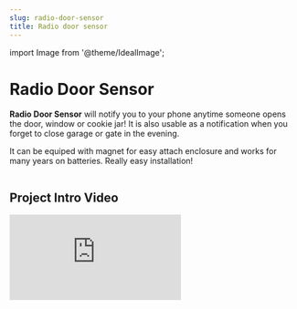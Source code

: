 ```yaml
---
slug: radio-door-sensor
title: Radio door sensor
---
```

import Image from '@theme/IdealImage';




# Radio Door Sensor

**Radio Door Sensor** will notify you to your phone anytime someone opens the door, window or cookie jar! It is also usable as a notification when you forget to close garage or gate in the evening.

It can be equiped with magnet for easy attach enclosure and works for many years on batteries. Really easy installation!


<div class="container">
  <div class="row">
    <Image img={require('./img/radio-door-sensor/radio-door-sensor_preview.webp')}/>
  </div>
</div>
<div class="container">
  <div class="row">
    <Image img={require('./img/radio-door-sensor/radio-door-sensor_overview.webp')}/>
  </div>
</div>
<div class="container">
  <div class="row">
    <Image img={require('./img/radio-door-sensor/radio-door-sensor_block-diagram.webp')}/>
  </div>
</div>

## Project Intro Video

<div style={{ position: 'relative', paddingBottom: '56.25%', height: 0, overflow: 'hidden' }}>
  <iframe
  src="https://www.youtube.com/embed/cvO_tXcAvZ8?si=0UJ3TTTpmu1JjB67" title="YouTube video player"
    style={{ position: 'absolute', top: 0, left: 0, width: '100%', height: '100%' }}
    frameBorder="0"
    allow="accelerometer; autoplay; clipboard-write; encrypted-media; gyroscope; picture-in-picture; web-share"
    allowFullScreen
    referrerPolicy="strict-origin-when-cross-origin"
  />
</div>




## Requirements

* [**Radio Dongle**](https://www.hardwario.store/p/radio-dongle)
* [**Core Module**](https://www.hardwario.store/p/core-module)
* [**Battery Module**](https://www.hardwario.store/p/battery-module)
* [**Sensor Module**](https://www.hardwario.store/p/sensor-module)
* **Magnetic Switch** \(for screw SA-201-A, self-adhesive SA-203\)
* You will need **Windows**, **Linux** or **macOS** computer.

:::info

You can also connect Radio Dongle to the Raspberry Pi or other single board computer. Please see [**Raspberry Pi Installation**](https://docs.hardwario.com/tower/server-raspberry-pi/) document.

:::

## Download Hardwario Playground

Download the latest [Hardwario Playground](https://github.com/bigclownlabs/bch-playground/releases) for your operating system. After download run the Playground application.


<div class="container">
  <div class="row">
    <Image img={require('./img/radio-door-sensor/radio-door-sensor_playground-run.webp')}/>
  </div>
</div>


Now we need to make sure that modules use the latest firmware. You need to flash your [**Radio Dongle**](https://www.hardwario.store/p/radio-dongle) and the remote node [**Core Module**](https://www.hardwario.store/p/core-module).

## Flash Door Sensor firmware

### Step 1: Connect 

**Connect just** the Door Sensor to the USB of your computer.

### Step 2: Flash firmware

In Playground go to **Firmware tab**, select the firmware `bigclownlabs/bcf-radio-door-sensor`, choose the device's serial port in **Device** and click **FLASH FIRMWARE**.

<div class="container">
  <div class="row">
    <Image img={require('./img/radio-door-sensor/radio-door-sensor_playground-flash-door-sensor.webp')}/>
  </div>
</div>

### Step 3: Disconnect

Disconnect **Door Sensor** from your computer. Disconnect the batteries and keep the Door Sensor unpowered for pairing process later.

## Flash Radio Dongle firmware

### Step 1: Connect

Connect **just** the [Radio Dongle](https://www.hardwario.store/p/radio-dongle) to the USB of your computer.

### Step 2: Flash

In Playground go to **Firmware tab**, select the firmware `bigclownlabs/bcf-gateway-usb-dongle`, choose the device's serial port in **Device** and click **FLASH FIRMWARE**.

<div class="container">
  <div class="row">
    <Image img={require('./img/radio-door-sensor/radio-door-sensor_playground-flash-dongle.webp')}/>
  </div>
</div>

### Step 3: Keep connected

Keep [**Radio Dongle**](https://www.hardwario.store/p/core-module) connected to your computer.

## Start the gateway

In the bottom left corner, click on **Gateway** and select device's serial port. The **Gateway**text should change to **green**.


<div class="container">
  <div class="row">
    <Image img={require('./img/radio-door-sensor/radio-door-sensor_playground-gateway-connect.webp')}/>
  </div>
</div>

## Pair the Radio Door Sensor

### Step 1: Start pairing

In the **Radio** tab click on the **Pairing start** button.

<div class="container">
  <div class="row">
    <Image img={require('./img/radio-door-sensor/radio-door-sensor_playground-pairing-start.webp')}/>
  </div>
</div>

### Step 2: Turn Door Sensor into pairing mode

Now insert the batteries to the Door Sensor. The pairing command is send every time you put batteries to the remote module.

### Step 3: Stop pairing

Stop the pairing by clicking **Pairing stop**.

<div class="container">
  <div class="row">
    <Image img={require('./img/radio-door-sensor/radio-door-sensor_playground-pairing-stop.webp')}/>
  </div>
</div>

## Test the Door Sensor

### Step 1: Switch to **MQTT** tab and subscribe to `#` topic.

### Step 2: Now put the magnet to and away from the sensor, you should see MQTT messages in the top window.

### Step 3: Other messages are button press and temperature change. Try it!


<div class="container">
  <div class="row">
    <Image img={require('./img/radio-door-sensor/radio-door-sensor_playground-mqtt-test.webp')}/>
  </div>
</div>
:success

Perfect! You have created radio network which is receiving events and measured temperature.

:::

## IFTTT integration

In this section, we will create an **Applet** in the **IFTTT** service. The **Applet** is a sort of event-trigger mechanism.

### Step 1: Open the web-browser and go to [**IFTTT**](https://ifttt.com/):



<div class="container">
  <div class="row">
    <Image img={require('./img/radio-door-sensor/radio-door-sensor_ifttt-01.webp')}/>
  </div>
</div>

### Step 2: Log in to IFTTT service. You can sign up using your Google or Facebook identity:

<div class="container">
  <div class="row">
    <Image img={require('./img/radio-door-sensor/radio-door-sensor_ifttt-02.webp')}/>
  </div>
</div>

### Step 3: Go to **My Applets** in the menu and click on the **New Applet** button:

<div class="container">
  <div class="row">
    <Image img={require('./img/radio-door-sensor/radio-door-sensor_ifttt-03.webp')}/>
  </div>
</div>

### Step 4: Click on **+this** in the `if this then that` sentence:

<div class="container">
  <div class="row">
    <Image img={require('./img/radio-door-sensor/radio-door-sensor_ifttt-04.webp')}/>
  </div>
</div>

### Step 5: Find a service with the name **Webhooks** and select it:

<div class="container">
  <div class="row">
    <Image img={require('./img/radio-door-sensor/radio-door-sensor_ifttt-05.webp')}/>
  </div>
</div>

### Step 6: Click on **Receive a web request**:

<div class="container">
  <div class="row">
    <Image img={require('./img/radio-door-sensor/radio-door-sensor_ifttt-06.webp')}/>
  </div>
</div>

### Step 7: Type `door` in the **Event Name** field and click on **Create Trigger**:

<div class="container">
  <div class="row">
    <Image img={require('./img/radio-door-sensor/radio-door-sensor_ifttt-07.webp')}/>
  </div>
</div>

### Step 8: Click on **+that** in the `if this then that` sentence:

<div class="container">
  <div class="row">
    <Image img={require('./img/radio-door-sensor/radio-door-sensor_ifttt-08.webp')}/>
  </div>
</div>

### Step 9: Find action service with the name **Notifications** and select it:

<div class="container">
  <div class="row">
    <Image img={require('./img/radio-door-sensor/radio-door-sensor_ifttt-09.webp')}/>
  </div>
</div>

### Step 10: Click on **Send a notification from the IFTTT app**:

<div class="container">
  <div class="row">
    <Image img={require('./img/radio-door-sensor/radio-door-sensor_ifttt-10.webp')}/>
  </div>
</div>

### Step 11: Edit the **Notification** field and insert the text `Door Sensor Alarm at {{OccurredAt}} !` and push the **Create action** button:

<div class="container">
  <div class="row">
    <Image img={require('./img/radio-door-sensor/radio-door-sensor_ifttt-11.webp')}/>
  </div>
</div>

### Step 12: Click on the **Finish** button:

<div class="container">
  <div class="row">
    <Image img={require('./img/radio-door-sensor/radio-door-sensor_ifttt-12.webp')}/>
  </div>
</div>

### Step 13: Click on the **Webhooks** button:

<div class="container">
  <div class="row">
    <Image img={require('./img/radio-door-sensor/radio-door-sensor_ifttt-13.webp')}/>
  </div>
</div>

### Step 14: Click on the **Documentation** button:

<div class="container">
  <div class="row">
    <Image img={require('./img/radio-door-sensor/radio-door-sensor_ifttt-14.webp')}/>
  </div>
</div>

### Step 15: Now you have your notification key. **Keep this page open so you can copy this key to the Node-RED later:**

<div class="container">
  <div class="row">
    <Image img={require('./img/radio-door-sensor/radio-door-sensor_ifttt-15.webp')}/>
  </div>
</div>
### Step 16: Install the **IFTTT** app on your smart phone and sign in using the same account as you just used to create the applet. Allow the app to use the push notifications when asked

:success

At this point, you've got working notification **Applet** in the **IFTTT** service.

:::

## Node-RED plug-in for IFTTT

To use IFTTT in Node-RED, we can use simple plug-in which will send notifications.

### Step 1: Click on **MQTT** tab, then on the menu in the top right corner and select **Manage palette**


<div class="container">
  <div class="row">
    <Image img={require('./img/radio-door-sensor/radio-door-sensor_node-red-manage-palette.webp')}/>
  </div>
</div>

### **Step 2:** Switch to **Install** tab, search for `ifttt` and click on the **install** button. In the pop-up window, click again on **Install:**



<div class="container">
  <div class="row">
    <Image img={require('./img/radio-door-sensor/radio-door-sensor_node-red-install-ifttt.webp')}/>
  </div>
</div>

### Step 3: After installation you see confirmation that new nodes has beed addded to the Node-RED:



<div class="container">
  <div class="row">
    <Image img={require('./img/radio-door-sensor/radio-door-sensor_node-red-installed-confirmation.webp')}/>
  </div>
</div>

:success

Perfect! Node-RED plugin for IFTTT will allow to send notification directly to you phone.

:::

## Import Node-RED notification flow

### Step 1: Copy the text below to the clipboard:

```text
[{"id":"5ca15197.aef91","type":"mqtt in","z":"49c6b66c.16eaf8","name":"","topic":"node/door-sensor:0/door-sensor/a/state","qos":"2","broker":"67b8de4a.029d3","x":210,"y":100,"wires":[["ccd36bb4.eccae8"]]},{"id":"ccd36bb4.eccae8","type":"switch","z":"49c6b66c.16eaf8","name":"","property":"payload","propertyType":"msg","rules":[{"t":"eq","v":"false","vt":"str"}],"checkall":"true","repair":false,"outputs":1,"x":210,"y":220,"wires":[["6cb9da01.6abab4"]]},{"id":"6cb9da01.6abab4","type":"ifttt out","z":"49c6b66c.16eaf8","eventName":"door","key":"","x":210,"y":320,"wires":[]},{"id":"67b8de4a.029d3","type":"mqtt-broker","z":"","broker":"127.0.0.1","port":"1883","clientid":"","usetls":false,"compatmode":true,"keepalive":"60","cleansession":true,"birthTopic":"","birthQos":"0","birthPayload":"","willTopic":"","willQos":"0","willPayload":""}]
```

### Step 2: Click on the top right **menu**, then select **Import** and **Clipboard:**

<div class="container">
  <div class="row">
    <Image img={require('./img/radio-door-sensor/radio-door-sensor_node-red-menu-import.webp')}/>
  </div>
</div>

### **Step 3:** Paste the text from clipboard to the textbox and press **Import:**

<div class="container">
  <div class="row">
    <Image img={require('./img/radio-door-sensor/radio-door-sensor_node-red-dialog-import.webp')}/>
  </div>
</div>

## Set IFTTT key

### **Step 1:** You have imported the flow. Now you need to fill in your own **IFTTT key**. Double click on the **IFTTT** node:

<div class="container">
  <div class="row">
    <Image img={require('./img/radio-door-sensor/radio-door-sensor_node-red-doubleclick-ifttt.webp')}/>
  </div>
</div>

### Step 2: Click on a **pencil symbol** and copy and **paste the key** from the last step of IFTTT integration chapter. Check that the **Event name** is set to the **door** event. Then click **Done:**

<div class="container">
  <div class="row">
    <Image img={require('./img/radio-door-sensor/radio-door-sensor_node-red-config-ifttt.webp')}/>
  </div>
</div>

## Run and test your flow!

### **Step 1:** Everytime you change the flow, you have to click on the **Deploy** button in the right top corner. **Please do that now:**

<div class="container">
  <div class="row">
    <Image img={require('./img/radio-door-sensor/radio-door-sensor_node-red-deploy.webp')}/>
  </div>
</div>

### **Step 2:** Now put the magnet near the magnetic sensor and away on your Radio Door Sensor. You should get IFTTT notification in a few seconds later!

You should see "true" and "false" messages in the right **debug** tab and during **false** there will be a **Sent!** green flag near the IFTTT node for a while.

<div class="container">
  <div class="row">
    <Image img={require('./img/radio-door-sensor/radio-door-sensor_node-red-test.webp')}/>
  </div>
</div>

If you would like be notified on "true" messages instead of **false**, just open the **switch node** and change the `false` text in the rules to `true`.

<div class="container">
  <div class="row">
    <Image img={require('./img/radio-door-sensor/radio-door-sensor_phone-notification.webp')}/>
  </div>
</div>

:success

Now find the right spot for the **Radio Door Sensor** and enjoy the notifications you get!

:::

## More functionality

Import this flow to Node-RED that will be able to:

* Show current door state with a graphical padlock
* Display the stopwatch for opened doors. Also get an event after the doors are opened for set amount of seconds
* Check the state of the door at the set time and generate event

```text
[{"id":"6f038501.0d3aec","type":"mqtt in","z":"84faeffa.c3a93","name":"","topic":"node/door-sensor:0/door-sensor/a/state","qos":"2","broker":"29fba84a.b2af58","x":290,"y":260,"wires":[["27a2954e.e0ee9a"]]},{"id":"968704d7.760558","type":"ui_switch","z":"84faeffa.c3a93","name":"","label":"Doors","group":"57ff470b.93fdf8","order":0,"width":"0","height":"0","passthru":false,"decouple":"true","topic":"","style":"","onvalue":"true","onvalueType":"str","onicon":"fa-lock","oncolor":"green","offvalue":"false","offvalueType":"str","officon":"fa-unlock","offcolor":"red","x":750,"y":260,"wires":[[]]},{"id":"cd19b231.5a539","type":"inject","z":"84faeffa.c3a93","name":"","topic":"","payload":"","payloadType":"date","repeat":"1","crontab":"","once":false,"onceDelay":0.1,"x":210,"y":420,"wires":[["90766ef0.cb081"]]},{"id":"ec67f171.3a0db","type":"ui_text","z":"84faeffa.c3a93","group":"57ff470b.93fdf8","order":0,"width":0,"height":0,"name":"","label":"Opened (sec)","format":"{{msg.payload}}","layout":"row-spread","x":580,"y":380,"wires":[]},{"id":"90766ef0.cb081","type":"function","z":"84faeffa.c3a93","name":"human time","func":"var human = {payload : \"\"};\nvar seconds = {payload : 0};\n\nif(flow.get(\"state\") == \"true\")\n{\n    human.payload = \"CLOSED\";\n} else\n{\n    diff = parseInt((Date.now() - flow.get(\"timestamp\")));\n    human.payload = new Date(diff).toString().slice(16,24);\n    seconds.payload = parseInt(diff/1000);\n}\n\n\nreturn [human, seconds];","outputs":2,"noerr":0,"x":390,"y":420,"wires":[["ec67f171.3a0db"],["fa64f9a0.2e58e8"]],"outputLabels":["human time","seconds"],"icon":"node-red/timer.png"},{"id":"27a2954e.e0ee9a","type":"change","z":"84faeffa.c3a93","name":"","rules":[{"t":"set","p":"state","pt":"flow","to":"payload","tot":"msg"},{"t":"set","p":"timestamp","pt":"flow","to":"","tot":"date"}],"action":"","property":"","from":"","to":"","reg":false,"x":580,"y":260,"wires":[["968704d7.760558"]]},{"id":"3ed1d655.049fda","type":"inject","z":"84faeffa.c3a93","name":"at 22:00","topic":"","payload":"","payloadType":"date","repeat":"","crontab":"00 22 * * *","once":false,"onceDelay":0.1,"x":200,"y":600,"wires":[["66b56029.25196"]]},{"id":"66b56029.25196","type":"switch","z":"84faeffa.c3a93","name":"","property":"state","propertyType":"flow","rules":[{"t":"eq","v":"false","vt":"str"}],"checkall":"true","repair":false,"outputs":1,"x":370,"y":600,"wires":[["bf5ca77b.366198"]]},{"id":"94e19310.ac12e","type":"debug","z":"84faeffa.c3a93","name":"","active":true,"tosidebar":true,"console":false,"tostatus":false,"complete":"false","x":770,"y":600,"wires":[]},{"id":"bf5ca77b.366198","type":"change","z":"84faeffa.c3a93","name":"","rules":[{"t":"set","p":"payload","pt":"msg","to":"Door opened at night","tot":"str"}],"action":"","property":"","from":"","to":"","reg":false,"x":580,"y":600,"wires":[["94e19310.ac12e"]]},{"id":"fa64f9a0.2e58e8","type":"switch","z":"84faeffa.c3a93","name":"opened for 5 s","property":"payload","propertyType":"msg","rules":[{"t":"eq","v":"5","vt":"num"}],"checkall":"true","repair":false,"outputs":1,"x":580,"y":440,"wires":[["e3ba7f50.53703"]]},{"id":"e3ba7f50.53703","type":"debug","z":"84faeffa.c3a93","name":"","active":true,"tosidebar":true,"console":false,"tostatus":false,"complete":"false","x":770,"y":440,"wires":[]},{"id":"cd9712a1.91c45","type":"comment","z":"84faeffa.c3a93","name":"Save state to flow and show it on dasboard","info":"","x":300,"y":200,"wires":[]},{"id":"21a591a0.10411e","type":"comment","z":"84faeffa.c3a93","name":"Opened doors stopwatch","info":"","x":250,"y":360,"wires":[]},{"id":"6752875e.0092b8","type":"comment","z":"84faeffa.c3a93","name":"Check door state at 22:00","info":"","x":250,"y":540,"wires":[]},{"id":"29fba84a.b2af58","type":"mqtt-broker","z":"","broker":"127.0.0.1","port":"1883","clientid":"","usetls":false,"compatmode":true,"keepalive":"60","cleansession":true,"birthTopic":"","birthQos":"0","birthPayload":"","willTopic":"","willQos":"0","willPayload":""},{"id":"57ff470b.93fdf8","type":"ui_group","z":"","name":"Default","tab":"11207769.c31889","disp":true,"width":"6","collapse":false},{"id":"11207769.c31889","type":"ui_tab","z":"","name":"Home","icon":"dashboard"}]
```


<div class="container">
  <div class="row">
    <Image img={require('./img/radio-door-sensor/radio-door-sensor_node-red-more-flows.webp')}/>
  </div>
</div>

